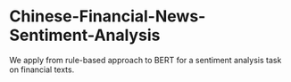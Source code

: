 # Chinese-Financial-News-Sentiment-Analysis
We apply from rule-based approach to BERT for a sentiment analysis task on financial texts.
